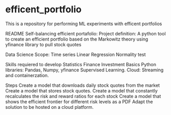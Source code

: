 # efficent_portfolio
This is a repository for performing ML experiments with efficent portfolios

README
Self-balancing efficient portafolio: 
Project definition:  A python tool to create an efficient portfolio based on the Markowitz theory using yfinance library to pull stock quotes 

Data Science Scope:
Time series
Linear Regression
Normality test

Skills requiered to develop
Statistics
Finance Investment Basics
Python libraries: Pandas, Numpy, yfinance
Supervised Learning. 
Cloud: Streaming and containerzation.

Steps
Create a model that downloads daily stock quotes from the market
Create a model that stores stock quotes. 
Create a model that constantly recalculates the risk and reward ratios for each stock
Create a model that shows the efficient frontier for different risk levels as a PDF
Adapt the solution to be hosted on a cloud platform. 


